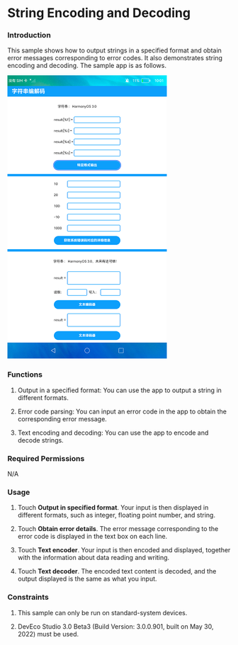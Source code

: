 # String Encoding and Decoding

### Introduction

This sample shows how to output strings in a specified format and obtain error messages corresponding to error codes. It also demonstrates string encoding and decoding. The sample app is as follows.

![](screenshots/device/image1.png)

### Functions

1. Output in a specified format: You can use the app to output a string in different formats.

2. Error code parsing: You can input an error code in the app to obtain the corresponding error message.

3. Text encoding and decoding: You can use the app to encode and decode strings.

### Required Permissions

N/A

### Usage

1. Touch **Output in specified format**. Your input is then displayed in different formats, such as integer, floating point number, and string.

2. Touch **Obtain error details**. The error message corresponding to the error code is displayed in the text box on each line.

3. Touch **Text encoder**. Your input is then encoded and displayed, together with the information about data reading and writing.

4. Touch **Text decoder**. The encoded text content is decoded, and the output displayed is the same as what you input.

### Constraints

1. This sample can only be run on standard-system devices.

2. DevEco Studio 3.0 Beta3 (Build Version: 3.0.0.901, built on May 30, 2022) must be used.
